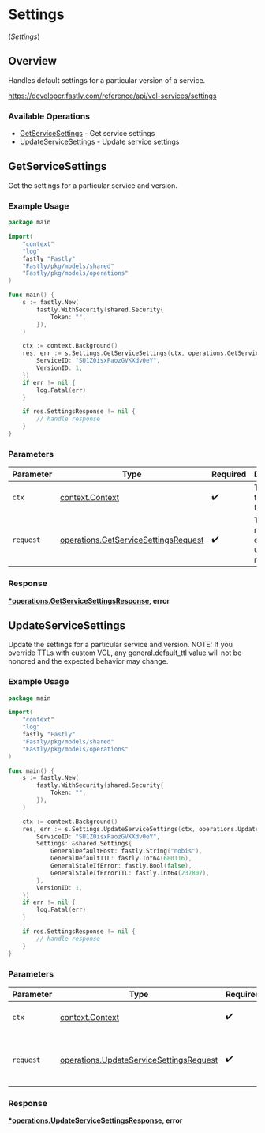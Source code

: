 # Settings
(*Settings*)

## Overview

Handles default settings for a particular version of a service.

<https://developer.fastly.com/reference/api/vcl-services/settings>
### Available Operations

* [GetServiceSettings](#getservicesettings) - Get service settings
* [UpdateServiceSettings](#updateservicesettings) - Update service settings

## GetServiceSettings

Get the settings for a particular service and version.

### Example Usage

```go
package main

import(
	"context"
	"log"
	fastly "Fastly"
	"Fastly/pkg/models/shared"
	"Fastly/pkg/models/operations"
)

func main() {
    s := fastly.New(
        fastly.WithSecurity(shared.Security{
            Token: "",
        }),
    )

    ctx := context.Background()
    res, err := s.Settings.GetServiceSettings(ctx, operations.GetServiceSettingsRequest{
        ServiceID: "SU1Z0isxPaozGVKXdv0eY",
        VersionID: 1,
    })
    if err != nil {
        log.Fatal(err)
    }

    if res.SettingsResponse != nil {
        // handle response
    }
}
```

### Parameters

| Parameter                                                                                    | Type                                                                                         | Required                                                                                     | Description                                                                                  |
| -------------------------------------------------------------------------------------------- | -------------------------------------------------------------------------------------------- | -------------------------------------------------------------------------------------------- | -------------------------------------------------------------------------------------------- |
| `ctx`                                                                                        | [context.Context](https://pkg.go.dev/context#Context)                                        | :heavy_check_mark:                                                                           | The context to use for the request.                                                          |
| `request`                                                                                    | [operations.GetServiceSettingsRequest](../../models/operations/getservicesettingsrequest.md) | :heavy_check_mark:                                                                           | The request object to use for the request.                                                   |


### Response

**[*operations.GetServiceSettingsResponse](../../models/operations/getservicesettingsresponse.md), error**


## UpdateServiceSettings

Update the settings for a particular service and version. NOTE: If you override TTLs with custom VCL, any general.default_ttl value will not be honored and the expected behavior may change.


### Example Usage

```go
package main

import(
	"context"
	"log"
	fastly "Fastly"
	"Fastly/pkg/models/shared"
	"Fastly/pkg/models/operations"
)

func main() {
    s := fastly.New(
        fastly.WithSecurity(shared.Security{
            Token: "",
        }),
    )

    ctx := context.Background()
    res, err := s.Settings.UpdateServiceSettings(ctx, operations.UpdateServiceSettingsRequest{
        ServiceID: "SU1Z0isxPaozGVKXdv0eY",
        Settings: &shared.Settings{
            GeneralDefaultHost: fastly.String("nobis"),
            GeneralDefaultTTL: fastly.Int64(680116),
            GeneralStaleIfError: fastly.Bool(false),
            GeneralStaleIfErrorTTL: fastly.Int64(237807),
        },
        VersionID: 1,
    })
    if err != nil {
        log.Fatal(err)
    }

    if res.SettingsResponse != nil {
        // handle response
    }
}
```

### Parameters

| Parameter                                                                                          | Type                                                                                               | Required                                                                                           | Description                                                                                        |
| -------------------------------------------------------------------------------------------------- | -------------------------------------------------------------------------------------------------- | -------------------------------------------------------------------------------------------------- | -------------------------------------------------------------------------------------------------- |
| `ctx`                                                                                              | [context.Context](https://pkg.go.dev/context#Context)                                              | :heavy_check_mark:                                                                                 | The context to use for the request.                                                                |
| `request`                                                                                          | [operations.UpdateServiceSettingsRequest](../../models/operations/updateservicesettingsrequest.md) | :heavy_check_mark:                                                                                 | The request object to use for the request.                                                         |


### Response

**[*operations.UpdateServiceSettingsResponse](../../models/operations/updateservicesettingsresponse.md), error**

